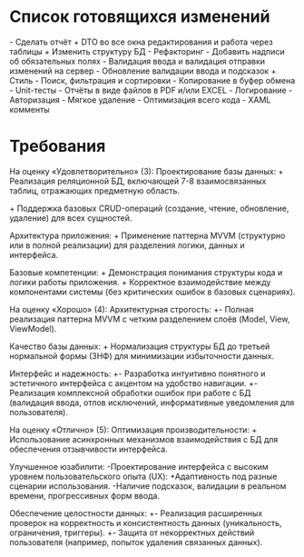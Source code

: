 # Список готовящихся изменений

\- Сделать отчёт
\+ DTO во все окна редактирования и работа через таблицы
\+ Изменить структуру БД
\- Рефакторинг
\- Добавить надписи об обязательных полях
\- Валидация ввода и валидация отправки изменений на сервер
\- Обновление валидации ввода и подсказок
\+ Стиль
\- Поиск, фильтрация и сортировки
\- Копирование в буфер обмена
\- Unit-тесты
\- Отчёты в виде файлов в PDF и/или EXCEL
\- Логирование
\- Авторизация
\- Мягкое удаление
\- Оптимизация всего кода
\- XAML комменты



# Требования

На оценку «Удовлетворительно» (3):
Проектирование базы данных:
\+ Реализация реляционной БД, включающей 7-8 взаимосвязанных таблиц, отражающих предметную область.

\+ Поддержка базовых CRUD-операций (создание, чтение, обновление, удаление) для всех сущностей.

Архитектура приложения:
\+ Применение паттерна MVVM (структурно или в полной реализации) для разделения логики, данных и интерфейса.

Базовые компетенции:
\+ Демонстрация понимания структуры кода и логики работы приложения.
\+ Корректное взаимодействие между компонентами системы (без критических ошибок в базовых сценариях).

На оценку «Хорошо» (4):
Архитектурная строгость:
\+\- Полная реализация паттерна MVVM с четким разделением слоёв (Model, View, ViewModel).

Качество базы данных:
\+ Нормализация структуры БД до третьей нормальной формы (3НФ) для минимизации избыточности данных.

Интерфейс и надежность:
\+\- Разработка интуитивно понятного и эстетичного интерфейса с акцентом на удобство навигации.
\+\- Реализация комплексной обработки ошибок при работе с БД (валидация ввода, отлов исключений, информативные уведомления для пользователя).

На оценку «Отлично» (5):
Оптимизация производительности:
\+ Использование асинхронных механизмов взаимодействия с БД для обеспечения отзывчивости интерфейса.

Улучшенное юзабилити:
\-Проектирование интерфейса с высоким уровнем пользовательского опыта (UX):
\+Адаптивность под разные сценарии использования.
\-Наличие подсказок, валидации в реальном времени, прогрессивных форм ввода.

Обеспечение целостности данных:
\+\- Реализация расширенных проверок на корректность и консистентность данных (уникальность, ограничения, триггеры).
\+\- Защита от некорректных действий пользователя (например, попыток удаления связанных данных).
